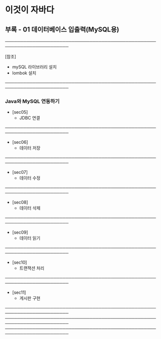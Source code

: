 # 이것이 자바다
## 부록 - 01 데이터베이스 입출력(MySQL용)
───────────────────────────────────────────────────────────────────────

[참조]
- mySQL 라이브러리 설치
- lombok 설치

───────────────────────────────────────────────────────────────────────
### Java와 MySQL 연동하기

- [sec05]
  - JDBC 연결
  
───────────────────────────────────────────────────────────────────────
- [sec06]
  - 데이터 저장
  
───────────────────────────────────────────────────────────────────────
- [sec07]
  - 데이터 수정
  
───────────────────────────────────────────────────────────────────────
- [sec08]
  - 데이터 삭제
  
───────────────────────────────────────────────────────────────────────
- [sec09]
  - 데이터 읽기
  
───────────────────────────────────────────────────────────────────────
- [sec10]
  - 트랜잭션 처리
  
───────────────────────────────────────────────────────────────────────
- [sec11]
  - 게시판 구현
  
───────────────────────────────────────────────────────────────────────
───────────────────────────────────────────────────────────────────────
───────────────────────────────────────────────────────────────────────
